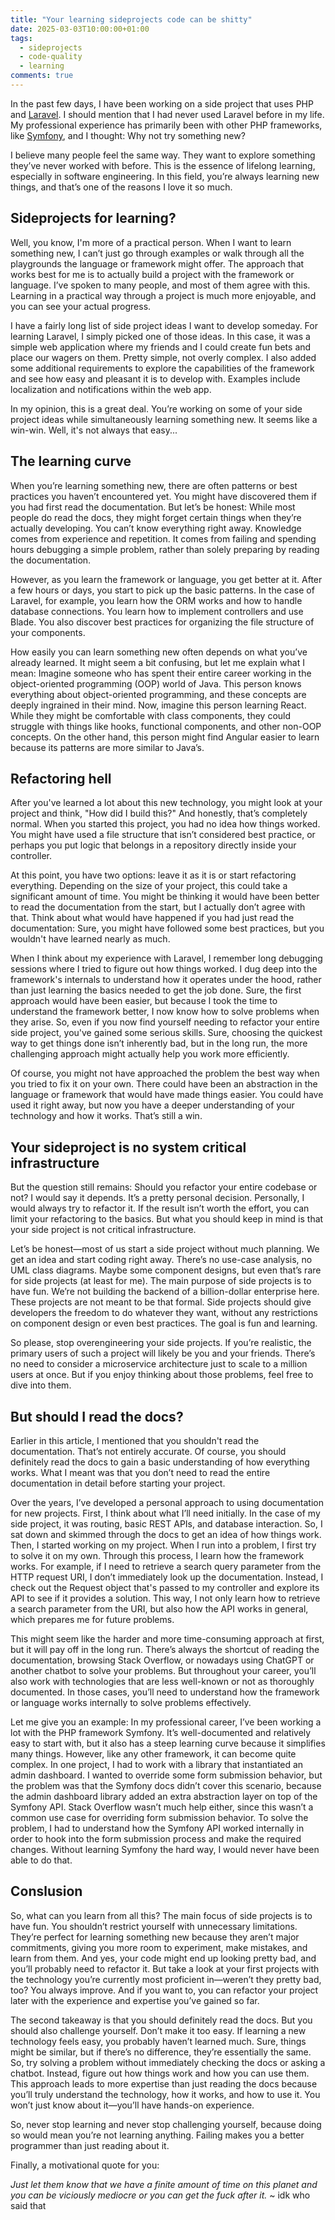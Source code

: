 ```yaml
---
title: "Your learning sideprojects code can be shitty"
date: 2025-03-03T10:00:00+01:00
tags:
  - sideprojects
  - code-quality
  - learning
comments: true
---
```

In the past few days, I have been working on a side project that uses PHP and [Laravel](https://laravel.com/). I should mention that I had never used Laravel before in my life. My professional experience has primarily been with other PHP frameworks, like [Symfony](https://symfony.com/), and I thought: Why not try something new?

I believe many people feel the same way. They want to explore something they’ve never worked with before. This is the essence of lifelong learning, especially in software engineering. In this field, you’re always learning new things, and that’s one of the reasons I love it so much.


## Sideprojects for learning?

Well, you know, I'm more of a practical person. When I want to learn something new, I can’t just go through examples or walk through all the playgrounds the language or framework might offer. The approach that works best for me is to actually build a project with the framework or language. I’ve spoken to many people, and most of them agree with this. Learning in a practical way through a project is much more enjoyable, and you can see your actual progress.

I have a fairly long list of side project ideas I want to develop someday. For learning Laravel, I simply picked one of those ideas. In this case, it was a simple web application where my friends and I could create fun bets and place our wagers on them. Pretty simple, not overly complex. I also added some additional requirements to explore the capabilities of the framework and see how easy and pleasant it is to develop with. Examples include localization and notifications within the web app.

In my opinion, this is a great deal. You’re working on some of your side project ideas while simultaneously learning something new. It seems like a win-win. Well, it's not always that easy...


## The learning curve

When you’re learning something new, there are often patterns or best practices you haven’t encountered yet. You might have discovered them if you had first read the documentation. But let’s be honest: While most people do read the docs, they might forget certain things when they’re actually developing. You can’t know everything right away. Knowledge comes from experience and repetition. It comes from failing and spending hours debugging a simple problem, rather than solely preparing by reading the documentation.

However, as you learn the framework or language, you get better at it. After a few hours or days, you start to pick up the basic patterns. In the case of Laravel, for example, you learn how the ORM works and how to handle database connections. You learn how to implement controllers and use Blade. You also discover best practices for organizing the file structure of your components.

How easily you can learn something new often depends on what you’ve already learned. It might seem a bit confusing, but let me explain what I mean: Imagine someone who has spent their entire career working in the object-oriented programming (OOP) world of Java. This person knows everything about object-oriented programming, and these concepts are deeply ingrained in their mind. Now, imagine this person learning React. While they might be comfortable with class components, they could struggle with things like hooks, functional components, and other non-OOP concepts. On the other hand, this person might find Angular easier to learn because its patterns are more similar to Java’s.

## Refactoring hell

After you've learned a lot about this new technology, you might look at your project and think, "How did I build this?" And honestly, that’s completely normal. When you started this project, you had no idea how things worked. You might have used a file structure that isn’t considered best practice, or perhaps you put logic that belongs in a repository directly inside your controller.

At this point, you have two options: leave it as it is or start refactoring everything. Depending on the size of your project, this could take a significant amount of time. You might be thinking it would have been better to read the documentation from the start, but I actually don’t agree with that. Think about what would have happened if you had just read the documentation: Sure, you might have followed some best practices, but you wouldn't have learned nearly as much.

When I think about my experience with Laravel, I remember long debugging sessions where I tried to figure out how things worked. I dug deep into the framework's internals to understand how it operates under the hood, rather than just learning the basics needed to get the job done. Sure, the first approach would have been easier, but because I took the time to understand the framework better, I now know how to solve problems when they arise. So, even if you now find yourself needing to refactor your entire side project, you've gained some serious skills. Sure, choosing the quickest way to get things done isn’t inherently bad, but in the long run, the more challenging approach might actually help you work more efficiently.

Of course, you might not have approached the problem the best way when you tried to fix it on your own. There could have been an abstraction in the language or framework that would have made things easier. You could have used it right away, but now you have a deeper understanding of your technology and how it works. That’s still a win.

## Your sideproject is no system critical infrastructure

But the question still remains: Should you refactor your entire codebase or not? I would say it depends. It’s a pretty personal decision. Personally, I would always try to refactor it. If the result isn’t worth the effort, you can limit your refactoring to the basics. But what you should keep in mind is that your side project is not critical infrastructure.

Let’s be honest—most of us start a side project without much planning. We get an idea and start coding right away. There’s no use-case analysis, no UML class diagrams. Maybe some component designs, but even that’s rare for side projects (at least for me). The main purpose of side projects is to have fun. We’re not building the backend of a billion-dollar enterprise here. These projects are not meant to be that formal. Side projects should give developers the freedom to do whatever they want, without any restrictions on component design or even best practices. The goal is fun and learning.

So please, stop overengineering your side projects. If you’re realistic, the primary users of such a project will likely be you and your friends. There’s no need to consider a microservice architecture just to scale to a million users at once. But if you enjoy thinking about those problems, feel free to dive into them.

## But should I read the docs?

Earlier in this article, I mentioned that you shouldn't read the documentation. That’s not entirely accurate. Of course, you should definitely read the docs to gain a basic understanding of how everything works. What I meant was that you don’t need to read the entire documentation in detail before starting your project.

Over the years, I’ve developed a personal approach to using documentation for new projects. First, I think about what I’ll need initially. In the case of my side project, it was routing, basic REST APIs, and database interaction. So, I sat down and skimmed through the docs to get an idea of how things work. Then, I started working on my project. When I run into a problem, I first try to solve it on my own. Through this process, I learn how the framework works. For example, if I need to retrieve a search query parameter from the HTTP request URI, I don’t immediately look up the documentation. Instead, I check out the Request object that's passed to my controller and explore its API to see if it provides a solution. This way, I not only learn how to retrieve a search parameter from the URI, but also how the API works in general, which prepares me for future problems.

This might seem like the harder and more time-consuming approach at first, but it will pay off in the long run. There’s always the shortcut of reading the documentation, browsing Stack Overflow, or nowadays using ChatGPT or another chatbot to solve your problems. But throughout your career, you’ll also work with technologies that are less well-known or not as thoroughly documented. In those cases, you’ll need to understand how the framework or language works internally to solve problems effectively.

Let me give you an example: In my professional career, I’ve been working a lot with the PHP framework Symfony. It’s well-documented and relatively easy to start with, but it also has a steep learning curve because it simplifies many things. However, like any other framework, it can become quite complex. In one project, I had to work with a library that instantiated an admin dashboard. I wanted to override some form submission behavior, but the problem was that the Symfony docs didn’t cover this scenario, because the admin dashboard library added an extra abstraction layer on top of the Symfony API. Stack Overflow wasn’t much help either, since this wasn’t a common use case for overriding form submission behavior. To solve the problem, I had to understand how the Symfony API worked internally in order to hook into the form submission process and make the required changes. Without learning Symfony the hard way, I would never have been able to do that.


## Conslusion

So, what can you learn from all this? The main focus of side projects is to have fun. You shouldn’t restrict yourself with unnecessary limitations. They’re perfect for learning something new because they aren’t major commitments, giving you more room to experiment, make mistakes, and learn from them. And yes, your code might end up looking pretty bad, and you’ll probably need to refactor it. But take a look at your first projects with the technology you’re currently most proficient in—weren’t they pretty bad, too? You always improve. And if you want to, you can refactor your project later with the experience and expertise you’ve gained so far.

The second takeaway is that you should definitely read the docs. But you should also challenge yourself. Don’t make it too easy. If learning a new technology feels easy, you probably haven’t learned much. Sure, things might be similar, but if there’s no difference, they’re essentially the same. So, try solving a problem without immediately checking the docs or asking a chatbot. Instead, figure out how things work and how you can use them. This approach leads to more expertise than just reading the docs because you’ll truly understand the technology, how it works, and how to use it. You won’t just know about it—you’ll have hands-on experience.

So, never stop learning and never stop challenging yourself, because doing so would mean you’re not learning anything. Failing makes you a better programmer than just reading about it.

Finally, a motivational quote for you:

*Just let them know that we have a finite amount of time on this planet and you can be viciously mediocre or you can get the fuck after it.* ~ idk who said that
